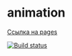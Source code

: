 # animation

[Ссылка на pages](https://parilov-alexx.github.io/hw-animation/)

[![Build status](https://ci.appveyor.com/api/projects/status/hq5xdyp8m8y1n0q9?svg=true)](https://ci.appveyor.com/project/parilov-alexx/hw-animation)